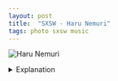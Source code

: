 ```yaml
---
layout: post
title:  "SXSW - Haru Nemuri"
tags: photo sxsw music
---
```


![Haru Nemuri](/assets/images/SXSW-Haru-Nemuri.jpg)

<details>
    <summary>Explanation</summary>

    tl;dr: f/1.7, 1/30, CineStill 800, 50mm<br><br>

    Before starting, why the collage instead of a single picture? I feel like all four of these images have interesting features that deserve to be talked about in relation with each other and want to highlight them as a group instead of individually.<br><br>

    At the end of both of the first two nights of SXSW music (Monday/Tuesday), I ended my night with Haru Nemuri. Honestly, even after seeing her twice, I still struggle to properly explain her music. Somewhat obviously, it's Japanese, with some affectations of Japanese Pop music. But it's also hard hitting, harder hitting in person than recorded. It's raw, energetic, and beautiful. It's at some points hip hop, at others more ballad like. While listening to her recorded music gives a sense of some of the idiosyncracies of her performances, it ultimately does a disservice to her ability to energize a crowd and her ability to expend a what seems to be limitless amount of energy on expressing herself. It really reminds me about the best parts of live music and why I've missed it so much these past couple years.<br><br>

    Getting to the pictures, I took a few on Monday at Elysium where she was playing but ultimately wasn't satisfied with how they turned out. As a result, all of the pictures here were taken Tuesday at Cheer Up Charlie's on a different roll of film, a CineStill 800. One interesting thing I wasn't fully aware of when taking pictures with this film is how odd the colors can turn out depending on the lighting conditions. This particular film is graded towards Tungsten lighting or orange-y lighting and requires about a stop of compensation in blue-r lighting conditions (it says 500 equivalent), I assume to wash out some of the blue tinting the film will end up imparting. For these particular images, it doesn't really affect them much, but some of the images I took are heavily influenced by this and have a very unnatural blue-green tint to them that functionally ruins the images unless you do color correction. I'll state right here that I don't edit my photos, partially out of laziness, but also because I view my photography as a collaboration between my mind and the camera and in the case of film, the film's qualities. As a result, I don't really want to introduce something else to "fix" the mistakes I make when taking a picture. Since her outfit was a blue/white one, I actually don't mind the extra blue here. It definitely looks and feels a bit off, but honestly I don't actually mind and is something I'll want to keep in mind if I use this film again.

    Let's talk about the vertical pictures first. Since I had already seen her show once the prior night, I knew I wanted these types of poses highlighted. Similar to the Mobley image, they rely mostly on timing to capture my intent. I even actually took the images from a similar place, front 2-ish rows right of stage. In some ways, they're similar to that one, though I think both of them capture more energy. Additionally, I think the more obvious addition of the crowd close up and out of focus give a sense of her performance almost in a separate, other space which isn't quite captured by the Mobley image, which while still has the crowd at the bottom, doesn't intrude much into the frame. Personally, I would want the second image with her arm outstretched to be clearer, more similar to the upright first image. But, I don't necessarily dislike the second image, even with that "flaw".

    Getting to the horizontal images, I moved much further back. In the Darkbird post, I mentioned images that can be taken from the back of a crowd. Before explaining these images I want to talk about why I moved back in the first place. Partially, this was the second time I had seen Haru's show in two nights and I don't feel like I needed to be in the front the entire show. The other and more important reason though, was because some people ended up coming up beside me and were smokers and I hate the smell of smoke. It was an outdoor stage and yea, smoking's gross but allowed. I ended up maybe a bit closer than the Darkbird image, probably 8 rows or so back, relatively centered, though a bit on the left. Unlike the Darkbird picture though, the outdoor venue at Cheer Up slopes a bit away from the stage instead of being flat. As a result, the people in front of me ended up being slightly elevated, only a couple inches, but enough to create the effect in the first image of still feeling like being in the thick of the crowd even though there was no one really behind me. In the second image, with all the hands up you get a sense of the energy of the crowd and while not the most flattering facial image, there's a sense of the exhaustion and the energy from Haru that felt missing from that Darkbird image.
</details>
